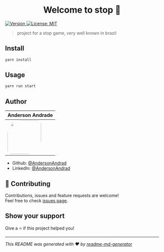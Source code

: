 <h1 align="center">Welcome to stop 👋</h1>
<p>
  <a href="https://www.npmjs.com/package/stop" target="_blank">
    <img alt="Version" src="https://img.shields.io/npm/v/stop.svg">
  </a>
  <a href="#" target="_blank">
    <img alt="License: MIT" src="https://img.shields.io/badge/License-MIT-yellow.svg" />
  </a>
</p>


> project for a stop game, very well known in brazil

## Install

```sh
yarn install
```

## Usage

```sh
yarn run start
```

## Author

| Anderson Andrade                                             |
| ------------------------------------------------------------ |
| <img src="https://avatars0.githubusercontent.com/u/31743641?s=400&u=b6d9e1c428279846440325b0fae90f4b9c4d1d98&v=4" width="110" style="border-radius:40% 10%"> |

* Github: [@AndersonAndrad](https://github.com/AndersonAndrad)
* LinkedIn: [@AndersonAndrad](https://linkedin.com/in/AndersonAndrad)

## 🤝 Contributing

Contributions, issues and feature requests are welcome!<br />Feel free to check [issues page](https://github.com/AndersonAndrad/stop/issues). 

## Show your support

Give a ⭐️ if this project helped you!

***
_This README was generated with ❤️ by [readme-md-generator](https://github.com/kefranabg/readme-md-generator)_